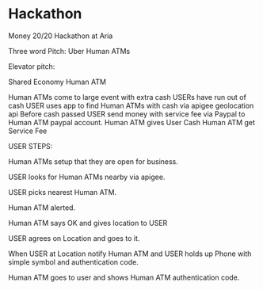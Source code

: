 Hackathon
=========

Money 20/20 Hackathon at Aria

Three word Pitch: Uber Human ATMs

Elevator pitch:

Shared Economy Human ATM

Human ATMs come to large event with extra cash
USERs have run out of cash
USER uses app to find Human ATMs with cash via apigee geolocation api
Before cash passed USER send money with service fee via Paypal to Human ATM paypal account.
Human ATM gives User Cash
Human ATM get Service Fee




USER STEPS:

Human ATMs setup that they are open for business.

USER looks for Human ATMs nearby via apigee.

USER picks nearest Human ATM.

Human ATM alerted.

Human ATM says OK and gives location to USER

USER agrees on Location and goes to it.

When USER at Location notify Human ATM and USER holds up Phone with simple symbol and authentication code.

Human ATM goes to user and shows Human ATM authentication code.


